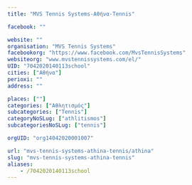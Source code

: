 ```yaml
---
title: "MVS Tennis Systems-Αθήνα-Tennis"

facebook: ""

website: ""
organisation: "MVS Tennis Systems"
facebookorg: "https://www.facebook.com/MvsTennisSystems"
websiteorg: "www.mvstennissystems.com/el/"
UID: "7042020140113school"
cities: ["Αθήνα"]
perioxi: ""
address: ""

places: [""]
categories: ["Αθλητισμός"]
subcategories: ["Tennis"]
categoryNoSLug: ["athlitismos"]
subcategoriesNoSLug: ["tennis"]

orgUID: "org14042020001007"

url: "mvs-tennis-systems-athina-tennis/athina"
slug: "mvs-tennis-systems-athina-tennis"
aliases:
    - /7042020140113school
---
```






